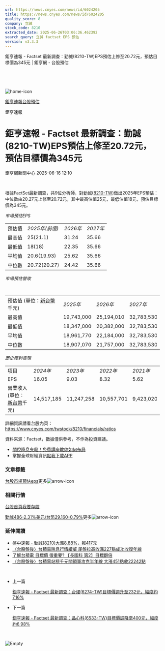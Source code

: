 ```yaml
---
url: https://news.cnyes.com/news/id/6024205
title: https://news.cnyes.com/news/id/6024205
quality_score: 8
company: 立誠
stock_code: 8210
extracted_date: 2025-06-26T03:06:36.462392
search_query: 立誠 factset EPS 預估
version: v3.3.3
---
```


鉅亨速報 - Factset 最新調查：勤誠(8210-TW)EPS預估上修至20.72元，預估目標價為345元 | 鉅亨網 - 台股預估

‌

‌

![home-icon](/assets/icons/breadCrumb/symbol-icon-home.svg)

[鉅亨速報](/news/cat/anue_live)[台股預估](/news/cat/tw_forecast)

鉅亨速報

# 鉅亨速報 - Factset 最新調查：勤誠(8210-TW)EPS預估上修至20.72元，預估目標價為345元

鉅亨網新聞中心 2025-06-16 12:10

‌

根據FactSet最新調查，共9位分析師，對勤誠([8210-TW](https://www.cnyes.com/twstock/8210))做出2025年EPS預估：中位數由20.27元上修至20.72元，其中最高估值25元，最低估值18元，預估目標價為345元。

*市場預估EPS*

|  |  |  |  |
| --- | --- | --- | --- |
| 預估值 | *2025年(前值)* | *2026年* | *2027年* |
| 最高值 | 25(21.1) | 31.24 | 35.66 |
| 最低值 | 18(18) | 22.35 | 35.66 |
| 平均值 | 20.6(19.93) | 25.62 | 35.66 |
| 中位數 | 20.72(20.27) | 24.42 | 35.66 |

*市場預估營收*

‌

|  |  |  |  |
| --- | --- | --- | --- |
| 預估值 (單位：[新台幣](https://invest.cnyes.com/forex/detail/usdtwd)千元) | *2025年* | *2026年* | *2027年* |
| 最高值 | 19,743,000 | 25,194,010 | 32,783,530 |
| 最低值 | 18,347,000 | 20,382,000 | 32,783,530 |
| 平均值 | 18,961,770 | 22,184,000 | 32,783,530 |
| 中位數 | 18,907,070 | 21,757,000 | 32,783,530 |

*歷史獲利表現*

|  |  |  |  |  |
| --- | --- | --- | --- | --- |
| 項目 | *2024年* | *2023年* | *2022年* | *2021年* |
| EPS | 16.05 | 9.03 | 8.32 | 5.62 |
| 營業收入 (單位：[新台幣](https://invest.cnyes.com/forex/detail/usdtwd)千元) | 14,517,185 | 11,247,258 | 10,557,701 | 9,423,020 |

詳細資訊請看台股內頁：  
<https://www.cnyes.com/twstock/8210/financials/ratios>

資料來源：Factset，數據僅供參考，不作為投資建議。

* [關稅降息夾殺！免費講座教你如何布局](https://www.rsc.com.tw/Cnyes_RSC/SeminarBooking2025InvestmentOutlook.aspx?utm_source=anue&utm_medium=usstocks_end)
* 掌握全球財經資訊[點我下載APP](http://www.cnyes.com/app/?utm_source=mweb&utm_medium=HamMenuBanner&utm_campaign=fixed&utm_content=entr)

### 文章標籤

[台股](https://news.cnyes.com/tag/台股 "台股")[市場預估](https://news.cnyes.com/tag/市場預估 "市場預估")[eps](https://news.cnyes.com/tag/eps "eps")更多![arrow-icon](/assets/icons/arrows/arrow-down.svg)

### 相關行情

[台股首頁](https://www.cnyes.com/twstock)[我要存股](https://supr.link/8OHaU)

[勤誠486-2.31%](https://www.cnyes.com/twstock/8210)[美元/台幣29.160-0.79%](https://invest.cnyes.com/forex/detail/USDTWD)更多![arrow-icon](/assets/icons/arrows/arrow-down.svg)

### 延伸閱讀

* [盤中速報 - 勤誠(8210)大漲8.88%，報417元](/news/id/6023888)
* [〈台股盤後〉台積電除息行情續威 尾盤拉高收漲227點成功收復年線](/news/id/6018138)
* [了解台積電 目標價 很重要? 【長園科 第2】目標翻倍](/news/id/6016795)
* [〈台股盤後〉台積電站穩千元關領軍攻克半年線 大漲451點收22242點](/news/id/6015333)

‌

* 上一篇

  [鉅亨速報 - Factset 最新調查：台燿(6274-TW)目標價調升至232元，幅度約7.16%](/news/id/6025365)
* 下一篇

  [鉅亨速報 - Factset 最新調查：晶心科(6533-TW)目標價調降至400元，幅度約6.98%](/news/id/6023977)

‌

![Empty](/assets/icons/skeleton/empty-image.svg)

‌
